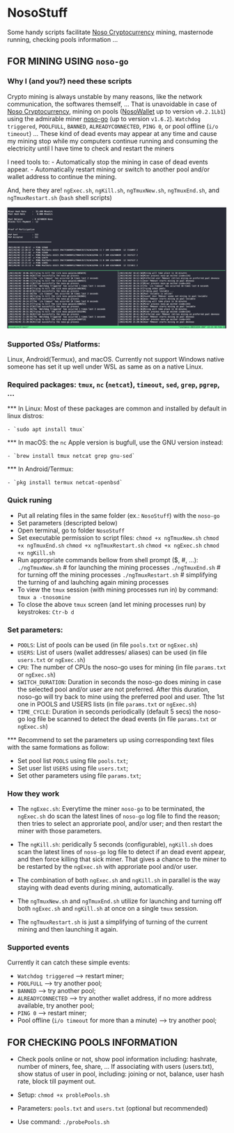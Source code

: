 # NosoStuff
Some handy scripts facilitate [Noso Cryptocurrency](https://nosocoin.com) mining, masternode running, checking pools information ...

## FOR MINING USING `noso-go`

### Why I (and you?) need these scripts
Crypto mining is always unstable by many reasons, like the network communication, the softwares themself, ...
That is unavoidable in case of  [Noso Cryptocurrency](https://nosocoin.com), mining on pools ([NosoWallet](https://github.com/Noso-Project/NosoWallet) up to version `v0.2.1Lb1`) using the admirable miner [noso-go](https://github.com/Noso-Project/noso-go) (up to version `v1.6.2`).
`Watchdog triggered`, `POOLFULL`, `BANNED`, `ALREADYCONNECTED`, `PING 0`, or pool offline (`i/o timeout`) ...
These kind of dead events may appear at any time and cause my mining stop while my computers continue running and consuming the electricity until I have time to check and restart the miners

I need tools to:
    - Automatically stop the mining in case of dead events appear.
    - Automatically restart mining or switch to another pool and/or wallet address to continue the mining.

And, here they are! `ngExec.sh`, `ngKill.sh`, `ngTmuxNew.sh`, `ngTmuxEnd.sh`, and `ngTmuxRestart.sh` (`bash` shell scripts)

![Screenshot](images/ngTools.png)

### Supported OSs/ Platforms:
Linux, Android(Termux), and macOS. Currently not support Windows native someone has set it up well under WSL as same as on a native Linux.

### Required packages: `tmux`, `nc` (`netcat`), `timeout`, `sed`, `grep`, `pgrep`, ...

*** In Linux: Most of these packages are common and installed by default in linux distros:

    - `sudo apt install tmux`

*** In macOS: the `nc` Apple version is bugfull, use the GNU version instead:

    - `brew install tmux netcat grep gnu-sed`

*** In Android/Termux:

    - `pkg install termux netcat-openbsd`

### Quick runing
- Put all relating files in the same folder (ex.: `NosoStuff`) with the `noso-go`
- Set parameters (descripted below)
- Open terminal, go to folder `NosoStuff`
- Set executable permission to script files:
    `chmod +x ngTmuxNew.sh`
    `chmod +x ngTmuxEnd.sh`
    `chmod +x ngTmuxRestart.sh`
    `chmod +x ngExec.sh`
    `chmod +x ngKill.sh`
- Run appropriate commands bellow from shell prompt ($, #, ...):
    `./ngTmuxNew.sh`        # for launching the mining processes
    `./ngTmuxEnd.sh`        # for turning off the mining processes
    `./ngTmuxRestart.sh`    # simplifying the turning of and lauhching again mining processes
- To view the `tmux` session (with mining processes run in) by command:
    `tmux a -tnosomine`
- To close the above `tmux` screen (and let mining processes run) by keystrokes:
    `Ctr-b d`

### Set parameters:
- `POOLS`: List of pools can be used (in file `pools.txt` or `ngExec.sh`)
- `USERS`: List of users (wallet addresses/ aliases) can be used (in file `users.txt` or `ngExec.sh`)
- `CPU`: The number of CPUs the noso-go uses for mining (in file `params.txt` or `ngExec.sh`)
- `SWITCH_DURATION`: Duration in seconds the noso-go does mining in case the selected pool and/or user are not preferred. After this duration, noso-go will try back to mine using the preferred pool and user. Tthe 1st one in POOLS and USERS lists (in file `params.txt` or `ngExec.sh`)
- `TIME_CYCLE`: Duration in seconds periodically (default 5 secs) the noso-go log file be scanned to detect the dead events (in file `params.txt` or `ngExec.sh`)

*** Recommend to set the parameters up using corresponding text files with the same formations as follow:
- Set pool list `POOLS` using file `pools.txt`;
- Set user list `USERS` using file `users.txt`;
- Set other parameters using file `params.txt`;

### How they work

- The `ngExec.sh`: Everytime the miner `noso-go` to be terminated, the `ngExec.sh` do scan the latest lines of `noso-go` log file to find the reason; then tries to select an approriate pool, and/or user; and then restart the miner with those parameters.

- The `ngKill.sh`: peridically 5 seconds (configurable), `ngKill.sh` does scan the latest lines of `noso-go` log file to detect if an dead event appear, and then force killing that sick miner. That gives a chance to the miner to be restarted by the `ngExec.sh` with approriate pool and/or user.

- The combination of both `ngExec.sh` and `ngKill.sh` in parallel is the way staying with dead events during mining, automatically.

- The `ngTmuxNew.sh` and `ngTmuxEnd.sh` utilize for launching and turning off both `ngExec.sh` and `ngKill.sh` at once on a single `tmux` session.

- The `ngTmuxRestart.sh` is just a simplifying of turning of the current mining and then launching it again.

### Supported events
Currently it can catch these simple events:
- `Watchdog triggered` --> restart miner;
- `POOLFULL` --> try another pool;
- `BANNED` --> try another pool;
- `ALREADYCONNECTED` --> try another wallet address, if no more address available, try another pool;
- `PING 0` --> restart miner;
- Pool offline (`i/o timeout` for more than a minute) --> try another pool;


## FOR CHECKING POOLS INFORMATION

- Check pools online or not, show pool information including: hashrate, number of miners, fee, share, ... If associating with users (users.txt), show status of user in pool, including: joining or not, balance, user hash rate, block till payment out.

- Setup: `chmod +x problePools.sh`

- Parameters: `pools.txt` and `users.txt` (optional but recommended)

- Use command: `./probePools.sh`
